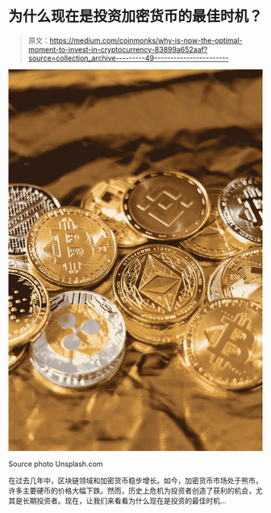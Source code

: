 # 为什么现在是投资加密货币的最佳时机？

> 原文：<https://medium.com/coinmonks/why-is-now-the-optimal-moment-to-invest-in-cryptocurrency-83899a652aaf?source=collection_archive---------49----------------------->

![](img/ef4e2c108361c0f0a03d32a15e7de6da.png)

Source photo Unsplash.com

在过去几年中，区块链领域和加密货币稳步增长。如今，加密货币市场处于熊市，许多主要硬币的价格大幅下跌。然而，历史上危机为投资者创造了获利的机会，尤其是长期投资者。现在，让我们来看看为什么现在是投资的最佳时机…